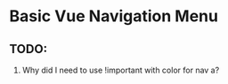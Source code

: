 # Basic Vue Navigation Menu




## TODO:

1. Why did I need to use !important with color for nav a?

